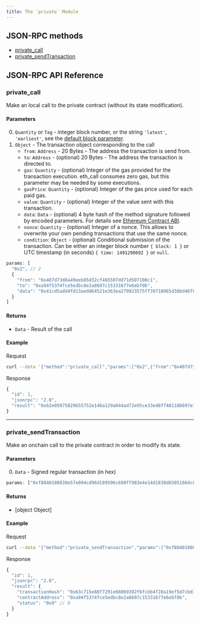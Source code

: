 ```yaml
---
title: The `private` Module
---
```


## JSON-RPC methods

- [private_call](#private_call)
- [private_sendTransaction](#private_sendtransaction)

## JSON-RPC API Reference

### private_call

Make an local call to the private contract (without its state modification).

#### Parameters

0. `Quantity` or `Tag` - integer block number, or the string `'latest'`, `'earliest'`, see the [default block parameter](#the-default-block-parameter).
0. `Object` - The transaction object corresponding to the call
    - `from`: `Address` - 20 Bytes - The address the transaction is send from.
    - `to`: `Address` - (optional) 20 Bytes - The address the transaction is directed to.
    - `gas`: `Quantity` - (optional) Integer of the gas provided for the transaction execution. eth_call consumes zero gas, but this parameter may be needed by some executions.
    - `gasPrice`: `Quantity` - (optional) Integer of the gas price used for each paid gas.
    - `value`: `Quantity` - (optional) Integer of the value sent with this transaction.
    - `data`: `Data` - (optional) 4 byte hash of the method signature followed by encoded parameters. For details see [Ethereum Contract ABI](https://github.com/ethereum/wiki/wiki/Ethereum-Contract-ABI).
    - `nonce`: `Quantity` - (optional) Integer of a nonce. This allows to overwrite your own pending transactions that use the same nonce.
    - `condition`: `Object` - (optional) Conditional submission of the transaction. Can be either an integer block number `{ block: 1 }` or UTC timestamp (in seconds) `{ time: 1491290692 }` or `null`.

```js
params: [
  "0x2", // 2
  {
    "from": "0x407d73d8a49eeb85d32cf465507dd71d507100c1",
    "to": "0xa94f5374fce5edbc8e2a8697c15331677e6ebf0b",
    "data": "0x41cd5add4fd13aedd64521e363ea279923575ff39718065d38bd46f0e6632e8e"
  }
]
```

#### Returns

- `Data` - Result of the call

#### Example

Request
```bash
curl --data '{"method":"private_call","params":["0x2",{"from":"0x407d73d8a49eeb85d32cf465507dd71d507100c1","to":"0xa94f5374fce5edbc8e2a8697c15331677e6ebf0b","data":"0x41cd5add4fd13aedd64521e363ea279923575ff39718065d38bd46f0e6632e8e"}],"id":1,"jsonrpc":"2.0"}' -H "Content-Type: application/json" -X POST localhost:8545
```

Response
```js
{
  "id": 1,
  "jsonrpc": "2.0",
  "result": "0x62e05075829655752e146a129a044ad72e95ce33e48ff48118b697e15e7b41e4"
}
```

***

### private_sendTransaction

Make an onchain call to the private contract in order to modify its state.

#### Parameters

0. `Data` - Signed regular transaction (in hex)

```js
params: ["0xf8840180830e57e094cd96d189596c690ff983e4e14d1838d0305186dc80a4bc64b76d2a0000000000000000000000000000000000000000000000000000000000000045a00b3aa43f869f087a3aec97ba4232b15f9f0ab964c17953ca556b944e424d1f84a058d6edf93ad3c2bb0f0513e9ef391bbe8f7400668aaa51344ee4bf1a587e0218"]
```

#### Returns

- [object Object]

#### Example

Request
```bash
curl --data '{"method":"private_sendTransaction","params":["0xf8840180830e57e094cd96d189596c690ff983e4e14d1838d0305186dc80a4bc64b76d2a0000000000000000000000000000000000000000000000000000000000000045a00b3aa43f869f087a3aec97ba4232b15f9f0ab964c17953ca556b944e424d1f84a058d6edf93ad3c2bb0f0513e9ef391bbe8f7400668aaa51344ee4bf1a587e0218"],"id":1,"jsonrpc":"2.0"}' -H "Content-Type: application/json" -X POST localhost:8545
```

Response
```js
{
  "id": 1,
  "jsonrpc": "2.0",
  "result": {
    "transactionHash": "0x63c715e88f7291e66069302f6fcbb4f28a19ef5d7cbd1832d0c01e221c0061c6",
    "contractAddress": "0xa94f5374fce5edbc8e2a8697c15331677e6ebf0b",
    "status": "0x0" // 0
  }
}
```

